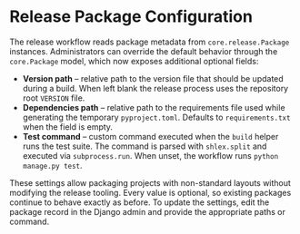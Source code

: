 # Release Package Configuration

The release workflow reads package metadata from `core.release.Package` instances.
Administrators can override the default behavior through the `core.Package`
model, which now exposes additional optional fields:

- **Version path** – relative path to the version file that should be updated
  during a build. When left blank the release process uses the repository root
  `VERSION` file.
- **Dependencies path** – relative path to the requirements file used while
  generating the temporary `pyproject.toml`. Defaults to `requirements.txt`
  when the field is empty.
- **Test command** – custom command executed when the `build` helper runs the
  test suite. The command is parsed with `shlex.split` and executed via
  `subprocess.run`. When unset, the workflow runs `python manage.py test`.

These settings allow packaging projects with non-standard layouts without
modifying the release tooling. Every value is optional, so existing packages
continue to behave exactly as before. To update the settings, edit the package
record in the Django admin and provide the appropriate paths or command.
